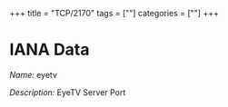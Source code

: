 +++
title = "TCP/2170"
tags = [""]
categories = [""]
+++

# IANA Data

_Name:_ eyetv

_Description:_ EyeTV Server Port

